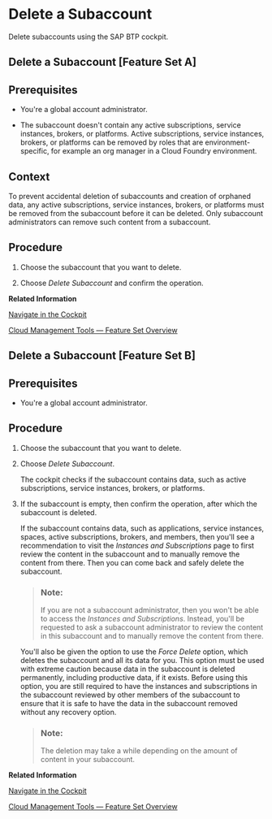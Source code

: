 <!-- loio419dc3d380e74f1abb06ba44d61e71ae -->

# Delete a Subaccount

Delete subaccounts using the SAP BTP cockpit.

 <a name="task_mjr_kgv_f5b"/>

<!-- task\_mjr\_kgv\_f5b -->

## Delete a Subaccount \[Feature Set A\]



<a name="task_mjr_kgv_f5b__prereq_x3p_lgv_f5b"/>

## Prerequisites

-   You're a global account administrator.

-   The subaccount doesn't contain any active subscriptions, service instances, brokers, or platforms. Active subscriptions, service instances, brokers, or platforms can be removed by roles that are environment-specific, for example an org manager in a Cloud Foundry environment.




<a name="task_mjr_kgv_f5b__context_bjp_lgv_f5b"/>

## Context

To prevent accidental deletion of subaccounts and creation of orphaned data, any active subscriptions, service instances, brokers, or platforms must be removed from the subaccount before it can be deleted. Only subaccount administrators can remove such content from a subaccount.



<a name="task_mjr_kgv_f5b__steps_cjp_lgv_f5b"/>

## Procedure

1.  Choose the subaccount that you want to delete.

2.  Choose *Delete Subaccount* and confirm the operation.


**Related Information**  


[Navigate in the Cockpit](navigate-in-the-cockpit-0874895.md "Learn how to navigate to your global accounts and subaccounts in the SAP BTP cockpit.")



[Cloud Management Tools — Feature Set Overview](../10-concepts/cloud-management-tools-feature-set-overview-caf4e4e.md "Cloud management tools represent the group of technologies designed for managing SAP BTP.")

 <a name="task_k2h_zfv_f5b"/>

<!-- task\_k2h\_zfv\_f5b -->

## Delete a Subaccount \[Feature Set B\]



<a name="task_k2h_zfv_f5b__prereq_dhn_pr2_qbb"/>

## Prerequisites

-   You're a global account administrator.




<a name="task_k2h_zfv_f5b__steps_jgs_mxw_z5"/>

## Procedure

1.  Choose the subaccount that you want to delete.

2.  Choose *Delete Subaccount*.

    The cockpit checks if the subaccount contains data, such as active subscriptions, service instances, brokers, or platforms.

3.  If the subaccount is empty, then confirm the operation, after which the subaccount is deleted.

    If the subaccount contains data, such as applications, service instances, spaces, active subscriptions, brokers, and members, then you'll see a recommendation to visit the *Instances and Subscriptions* page to first review the content in the subaccount and to manually remove the content from there. Then you can come back and safely delete the subaccount.

    > ### Note:  
    > If you are not a subaccount administrator, then you won't be able to access the *Instances and Subscriptions*. Instead, you'll be requested to ask a subaccount administrator to review the content in this subaccount and to manually remove the content from there.

    You'll also be given the option to use the *Force Delete* option, which deletes the subaccount and all its data for you. This option must be used with extreme caution because data in the subaccount is deleted permanently, including productive data, if it exists. Before using this option, you are still required to have the instances and subscriptions in the subaccount reviewed by other members of the subaccount to ensure that it is safe to have the data in the subaccount removed without any recovery option.

    > ### Note:  
    > The deletion may take a while depending on the amount of content in your subaccount.


**Related Information**  


[Navigate in the Cockpit](navigate-in-the-cockpit-0874895.md "Learn how to navigate to your global accounts and subaccounts in the SAP BTP cockpit.")



[Cloud Management Tools — Feature Set Overview](../10-concepts/cloud-management-tools-feature-set-overview-caf4e4e.md "Cloud management tools represent the group of technologies designed for managing SAP BTP.")

